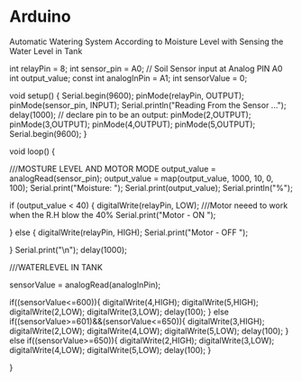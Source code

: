 # Arduino
Automatic Watering System According to Moisture Level with Sensing the Water Level in Tank


int relayPin = 8;
int sensor_pin = A0; // Soil Sensor input at Analog PIN A0
int output_value;
const int analogInPin = A1;
int sensorValue = 0;

void setup() {
  Serial.begin(9600);
  pinMode(relayPin, OUTPUT);
  pinMode(sensor_pin, INPUT);
  Serial.println("Reading From the Sensor ...");
  delay(1000);
  // declare pin  to be an output:
  pinMode(2,OUTPUT);
  pinMode(3,OUTPUT);
  pinMode(4,OUTPUT);
  pinMode(5,OUTPUT);
  Serial.begin(9600);
}

void loop() {

  ///MOSTURE LEVEL AND MOTOR MODE
  output_value = analogRead(sensor_pin);
  output_value = map(output_value, 1000, 10, 0, 100);
  Serial.print("Moisture: ");
  Serial.print(output_value);
  Serial.println("%");
  

  if (output_value < 40) {
    digitalWrite(relayPin, LOW); ///Motor neeed to work when the R.H blow the 40%
    Serial.print("Motor - ON ");
   
    
  } else {
    digitalWrite(relayPin, HIGH);
    Serial.print("Motor - OFF ");

  }
  Serial.print("\n");
  delay(1000);

///WATERLEVEL IN TANK

  sensorValue = analogRead(analogInPin);
  
  if((sensorValue<=600)){
    digitalWrite(4,HIGH);
    digitalWrite(5,HIGH);
    digitalWrite(2,LOW);
    digitalWrite(3,LOW);
    delay(100);
    }
  else if((sensorValue>=601)&&(sensorValue<=650)){
   digitalWrite(3,HIGH);
   digitalWrite(2,LOW);
   digitalWrite(4,LOW);
   digitalWrite(5,LOW);
   delay(100);
    }  
  else if((sensorValue>=650)){
    digitalWrite(2,HIGH);
    digitalWrite(3,LOW);
    digitalWrite(4,LOW);
    digitalWrite(5,LOW);
    delay(100);
    } 
  
}







